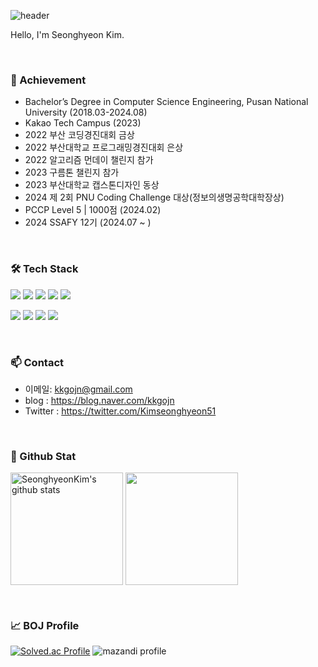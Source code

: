 ![header](https://capsule-render.vercel.app/api?type=waving&color=gradient&height=250&section=header&text=Seonghyeon_Kim&fontSize=40)

Hello, I'm Seonghyeon Kim.

<br>

### 🌟 Achievement
- Bachelor’s Degree in Computer Science Engineering, Pusan National University (2018.03-2024.08)
- Kakao Tech Campus (2023)
- 2022 부산 코딩경진대회 금상
- 2022 부산대학교 프로그래밍경진대회 은상
- 2022 알고리즘 먼데이 챌린지 참가
- 2023 구름톤 챌린지 참가
- 2023 부산대학교 캡스톤디자인 동상
- 2024 제 2회 PNU Coding Challenge 대상(정보의생명공학대학장상)
- PCCP Level 5 | 1000점 (2024.02)
- 2024 SSAFY 12기 (2024.07 ~ )

<br>

### 🛠 Tech Stack

<p>
  <img src="https://img.shields.io/badge/html5-%23E34F26.svg?&style=for-the-badge&logo=html5&logoColor=white" />
  <img src="https://img.shields.io/badge/javascript-%23F7DF1E.svg?&style=for-the-badge&logo=javascript&logoColor=black" />
  <img src="https://img.shields.io/badge/css3-%231572B6.svg?&style=for-the-badge&logo=css3&logoColor=white" />
  <img src="https://img.shields.io/badge/react-%2361DAFB.svg?&style=for-the-badge&logo=react&logoColor=black" />
  <img src="https://img.shields.io/badge/tailwind%20css-%2338B2AC.svg?&style=for-the-badge&logo=tailwind%20css&logoColor=white" />  
</p>

<p>
  <img src="https://img.shields.io/badge/java-%23007396.svg?&style=for-the-badge&logo=java&logoColor=white" />  
  <img src="https://img.shields.io/badge/kotlin-%230095D5.svg?&style=for-the-badge&logo=kotlin&logoColor=white" />
  <img src="https://img.shields.io/badge/python-%233776AB.svg?&style=for-the-badge&logo=python&logoColor=white" />
  <img src="https://img.shields.io/badge/android%20studio-%233DDC84.svg?&style=for-the-badge&logo=android%20studio&logoColor=black" />
</p>

<br>

### 📫 Contact
- 이메일: kkgojn@gmail.com
- blog : https://blog.naver.com/kkgojn
- Twitter : https://twitter.com/Kimseonghyeon51

<br>

### 🔬 Github Stat

<a href="https://github.com/SeonghyeonKim"><img align="center" style="height:180px" src="https://github-readme-stats.vercel.app/api?username=SeonghyeonKim&show_icons=true&include_all_commits=true&theme=nord&hide_border=true" alt="SeonghyeonKim's github stats" /></a>
<a href="https://github.com/SeonghyeonKim"><img align="center" style="height:180px" src="https://github-readme-stats.vercel.app/api/top-langs/?username=SeonghyeonKim&layout=compact&theme=nord&hide_border=true" /></a> 

<br>

### 📈 BOJ Profile

[![Solved.ac Profile](http://mazassumnida.wtf/api/v2/generate_badge?boj=kkgojn)](https://solved.ac/kkgojn)
![mazandi profile](http://mazandi.herokuapp.com/api?handle=kkgojn&theme=warm)

<br>

<!--
**SeonghyeonKim/SeonghyeonKim** is a ✨ _special_ ✨ repository because its `README.md` (this file) appears on your GitHub profile.

Here are some ideas to get you started:

- 🔭 I’m currently working on ...
- 🌱 I’m currently learning ...
- 👯 I’m looking to collaborate on ...
- 🤔 I’m looking for help with ...
- 💬 Ask me about ...
- 📫 How to reach me: ...
- 😄 Pronouns: ...
- ⚡ Fun fact: ...
-->

